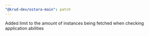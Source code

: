 ```yaml
---
"@krud-dev/ostara-main": patch
---
```


Added limit to the amount of instances being fetched when checking application abilities
